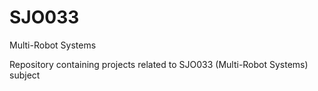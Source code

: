 # SJO033
 Multi-Robot Systems

Repository containing projects related to SJO033 (Multi-Robot Systems) subject
